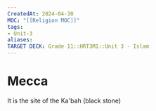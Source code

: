 ```yaml
---
CreatedAt: 2024-04-30
MOC: "[[Religion MOC]]"
tags:
- Unit-3
aliases:
TARGET DECK: Grade 11::HRT3M1::Unit 3 - Islam
---
```


# Mecca
It is the site of the Ka'bah (black stone)
<!--ID: 1718379549984-->
